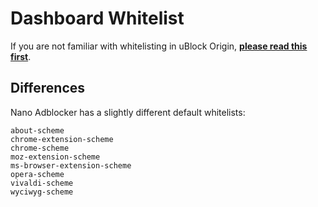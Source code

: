 # Dashboard Whitelist

If you are not familiar with whitelisting in uBlock Origin,
[**please read this first**](https://github.com/gorhill/uBlock/wiki/Dashboard:-Whitelist).

## Differences

Nano Adblocker has a slightly different default whitelists:

```
about-scheme
chrome-extension-scheme
chrome-scheme
moz-extension-scheme
ms-browser-extension-scheme
opera-scheme
vivaldi-scheme
wyciwyg-scheme
```
